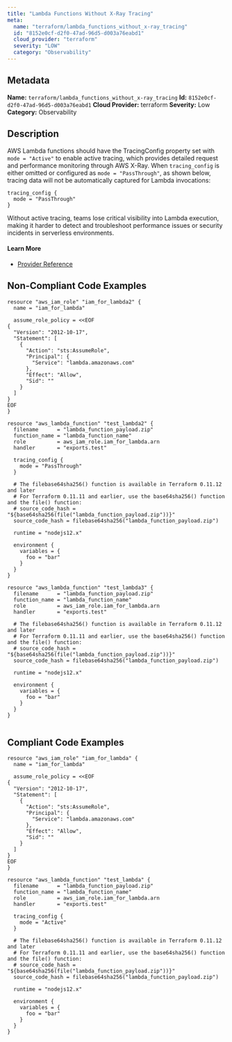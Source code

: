 ```yaml
---
title: "Lambda Functions Without X-Ray Tracing"
meta:
  name: "terraform/lambda_functions_without_x-ray_tracing"
  id: "8152e0cf-d2f0-47ad-96d5-d003a76eabd1"
  cloud_provider: "terraform"
  severity: "LOW"
  category: "Observability"
---
```

## Metadata
**Name:** `terraform/lambda_functions_without_x-ray_tracing`
**Id:** `8152e0cf-d2f0-47ad-96d5-d003a76eabd1`
**Cloud Provider:** terraform
**Severity:** Low
**Category:** Observability
## Description
AWS Lambda functions should have the TracingConfig property set with `mode = "Active"` to enable active tracing, which provides detailed request and performance monitoring through AWS X-Ray. When `tracing_config` is either omitted or configured as `mode = "PassThrough"`, as shown below, tracing data will not be automatically captured for Lambda invocations:

```
tracing_config {
  mode = "PassThrough"
}
```

Without active tracing, teams lose critical visibility into Lambda execution, making it harder to detect and troubleshoot performance issues or security incidents in serverless environments.

#### Learn More

 - [Provider Reference](https://registry.terraform.io/providers/hashicorp/aws/latest/docs/resources/lambda_function#tracing_config)

## Non-Compliant Code Examples
```aws
resource "aws_iam_role" "iam_for_lambda2" {
  name = "iam_for_lambda"

  assume_role_policy = <<EOF
{
  "Version": "2012-10-17",
  "Statement": [
    {
      "Action": "sts:AssumeRole",
      "Principal": {
        "Service": "lambda.amazonaws.com"
      },
      "Effect": "Allow",
      "Sid": ""
    }
  ]
}
EOF
}

resource "aws_lambda_function" "test_lambda2" {
  filename      = "lambda_function_payload.zip"
  function_name = "lambda_function_name"
  role          = aws_iam_role.iam_for_lambda.arn
  handler       = "exports.test"

  tracing_config {
    mode = "PassThrough"
  }

  # The filebase64sha256() function is available in Terraform 0.11.12 and later
  # For Terraform 0.11.11 and earlier, use the base64sha256() function and the file() function:
  # source_code_hash = "${base64sha256(file("lambda_function_payload.zip"))}"
  source_code_hash = filebase64sha256("lambda_function_payload.zip")

  runtime = "nodejs12.x"

  environment {
    variables = {
      foo = "bar"
    }
  }
}

resource "aws_lambda_function" "test_lambda3" {
  filename      = "lambda_function_payload.zip"
  function_name = "lambda_function_name"
  role          = aws_iam_role.iam_for_lambda.arn
  handler       = "exports.test"

  # The filebase64sha256() function is available in Terraform 0.11.12 and later
  # For Terraform 0.11.11 and earlier, use the base64sha256() function and the file() function:
  # source_code_hash = "${base64sha256(file("lambda_function_payload.zip"))}"
  source_code_hash = filebase64sha256("lambda_function_payload.zip")

  runtime = "nodejs12.x"

  environment {
    variables = {
      foo = "bar"
    }
  }
}


```

## Compliant Code Examples
```aws
resource "aws_iam_role" "iam_for_lambda" {
  name = "iam_for_lambda"

  assume_role_policy = <<EOF
{
  "Version": "2012-10-17",
  "Statement": [
    {
      "Action": "sts:AssumeRole",
      "Principal": {
        "Service": "lambda.amazonaws.com"
      },
      "Effect": "Allow",
      "Sid": ""
    }
  ]
}
EOF
}

resource "aws_lambda_function" "test_lambda" {
  filename      = "lambda_function_payload.zip"
  function_name = "lambda_function_name"
  role          = aws_iam_role.iam_for_lambda.arn
  handler       = "exports.test"

  tracing_config {
    mode = "Active"
  }

  # The filebase64sha256() function is available in Terraform 0.11.12 and later
  # For Terraform 0.11.11 and earlier, use the base64sha256() function and the file() function:
  # source_code_hash = "${base64sha256(file("lambda_function_payload.zip"))}"
  source_code_hash = filebase64sha256("lambda_function_payload.zip")

  runtime = "nodejs12.x"

  environment {
    variables = {
      foo = "bar"
    }
  }
}

```